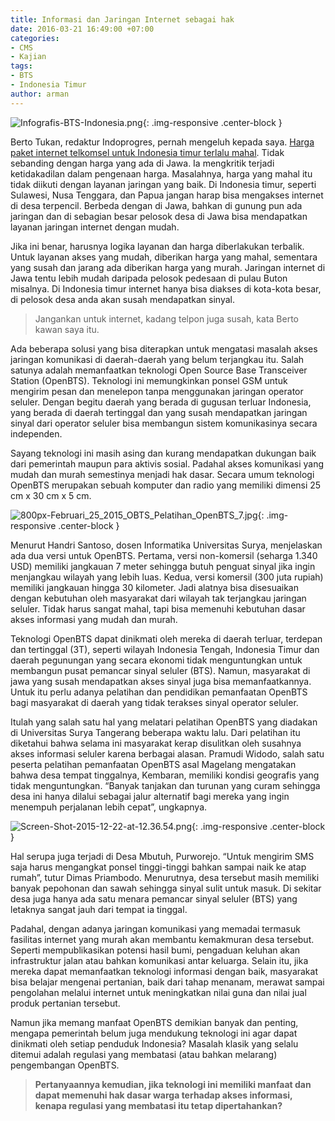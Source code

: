 ```yaml
---
title: Informasi dan Jaringan Internet sebagai hak
date: 2016-03-21 16:49:00 +07:00
categories:
- CMS
- Kajian
tags:
- BTS
- Indonesia Timur
author: arman
---
```


![Infografis-BTS-Indonesia.png](/uploads/Infografis-BTS-Indonesia.png){: .img-responsive .center-block }

Berto Tukan, redaktur Indoprogres, pernah mengeluh kepada saya. [Harga paket internet telkomsel untuk Indonesia timur terlalu mahal](http://www.telkomsel.com/internet/paket-internet-lainnya/11702-Pulsa-Internet-Melalui-Outlet.html). Tidak sebanding dengan harga yang ada di Jawa. Ia mengkritik terjadi ketidakadilan dalam pengenaan harga. Masalahnya, harga yang mahal itu tidak diikuti dengan layanan jaringan yang baik. Di Indonesia timur, seperti Sulawesi, Nusa Tenggara, dan Papua jangan harap bisa mengakses internet di desa terpencil. Berbeda dengan di Jawa, bahkan di gunung pun ada jaringan dan di sebagian besar pelosok desa di Jawa bisa mendapatkan layanan jaringan internet dengan mudah.

Jika ini benar, harusnya logika layanan dan harga diberlakukan terbalik. Untuk layanan akses yang mudah, diberikan harga yang mahal, sementara yang susah dan jarang ada diberikan harga yang murah. Jaringan internet di Jawa tentu lebih mudah daripada pelosok pedesaan di pulau Buton misalnya. Di Indonesia timur internet hanya bisa diakses di kota-kota besar, di pelosok desa anda akan susah mendapatkan sinyal.

> Jangankan untuk internet, kadang telpon juga susah, kata Berto kawan saya itu.

Ada beberapa solusi yang bisa diterapkan untuk mengatasi masalah akses jaringan komunikasi di daerah-daerah yang belum terjangkau itu. Salah satunya adalah memanfaatkan teknologi Open Source Base Transceiver Station (OpenBTS). Teknologi ini memungkinkan ponsel GSM untuk mengirim pesan dan menelepon tanpa menggunakan jaringan operator seluler. Dengan begitu daerah yang berada di gugusan terluar  Indonesia, yang berada di daerah tertinggal dan yang susah mendapatkan jaringan sinyal dari operator seluler bisa membangun sistem komunikasinya secara independen.

Sayang teknologi ini masih asing dan kurang mendapatkan dukungan baik dari pemerintah maupun para aktivis sosial. Padahal akses komunikasi yang mudah dan murah semestinya menjadi hak dasar. Secara umum teknologi OpenBTS merupakan sebuah komputer dan radio yang memiliki dimensi 25 cm x 30 cm x 5 cm.

![800px-Februari_25_2015_OBTS_Pelatihan_OpenBTS_7.jpg](/uploads/800px-Februari_25_2015_OBTS_Pelatihan_OpenBTS_7.jpg){: .img-responsive .center-block } 

Menurut Handri Santoso, dosen Informatika Universitas Surya, menjelaskan ada dua versi untuk OpenBTS. Pertama, versi non-komersil (seharga 1.340 USD) memiliki jangkauan 7 meter sehingga butuh penguat sinyal jika ingin menjangkau wilayah yang lebih luas. Kedua, versi komersil (300 juta rupiah) memiliki jangkauan hingga 30 kilometer. Jadi alatnya bisa disesuaikan dengan kebutuhan oleh masyarakat dari wilayah tak terjangkau jaringan seluler. Tidak harus sangat mahal, tapi bisa memenuhi kebutuhan dasar akses informasi yang mudah dan murah.

Teknologi OpenBTS dapat dinikmati oleh mereka di daerah terluar, terdepan dan tertinggal (3T), seperti wilayah Indonesia Tengah, Indonesia Timur dan daerah pegunungan yang secara ekonomi tidak menguntungkan untuk membangun pusat pemancar sinyal seluler (BTS). Namun, masyarakat di jawa yang susah mendapatkan akses sinyal juga bisa memanfaatkannya. Untuk itu perlu adanya pelatihan dan pendidikan pemanfaatan OpenBTS bagi masyarakat di daerah yang tidak terakses sinyal operator seluler.

Itulah yang salah satu hal yang melatari pelatihan OpenBTS yang diadakan di Universitas Surya Tangerang beberapa waktu lalu. Dari pelatihan itu diketahui bahwa selama ini masyarakat kerap disulitkan oleh susahnya akses informasi seluler karena berbagai alasan. Pramudi Widodo, salah satu peserta pelatihan pemanfaatan OpenBTS asal Magelang mengatakan bahwa desa tempat tinggalnya, Kembaran, memiliki kondisi geografis yang tidak menguntungkan. “Banyak tanjakan dan turunan yang curam sehingga desa ini hanya dilalui sebagai jalur alternatif bagi mereka yang ingin menempuh perjalanan lebih cepat”, ungkapnya.

![Screen-Shot-2015-12-22-at-12.36.54.png](/uploads/Screen-Shot-2015-12-22-at-12.36.54.png){: .img-responsive .center-block }

Hal serupa juga terjadi di Desa Mbutuh, Purworejo. “Untuk mengirim SMS saja harus mengangkat ponsel tinggi-tinggi bahkan sampai naik ke atap rumah”, tutur Dimas Priambodo. Menurutnya, desa tersebut masih memiliki banyak pepohonan dan sawah sehingga sinyal sulit untuk masuk. Di sekitar desa juga hanya ada satu menara pemancar sinyal seluler (BTS) yang letaknya sangat jauh dari tempat ia tinggal.

Padahal, dengan adanya jaringan komunikasi yang memadai termasuk fasilitas internet yang murah akan membantu kemakmuran desa tersebut. Seperti mempublikasikan potensi hasil bumi, pengaduan keluhan akan infrastruktur jalan atau bahkan komunikasi antar keluarga. Selain itu, jika mereka dapat memanfaatkan teknologi informasi dengan baik, masyarakat bisa belajar mengenai pertanian, baik dari tahap menanam, merawat sampai pengolahan melalui internet untuk meningkatkan nilai guna dan nilai jual produk pertanian tersebut.

Namun jika memang manfaat OpenBTS demikian banyak dan penting, mengapa pemerintah belum juga mendukung teknologi ini agar dapat dinikmati oleh setiap penduduk Indonesia? Masalah klasik yang selalu ditemui adalah regulasi yang membatasi (atau bahkan melarang) pengembangan OpenBTS.

> **Pertanyaannya kemudian, jika teknologi ini memiliki manfaat dan dapat memenuhi hak dasar warga terhadap akses informasi, kenapa regulasi yang membatasi itu tetap dipertahankan?**